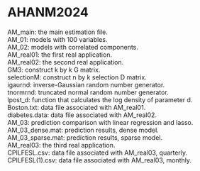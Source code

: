 # AHANM2024

AM_main: the main estimation file.\
AM_01: models with 100 variables.\
AM_02: models with correlated components.\
AM_real01: the first real application.\
AM_real02: the second real application.\
GM3: construct k by k G matrix.\
selectionM: construct n by k selection D matrix.\
igaurnd: inverse-Gaussian random number generator.\
tnormrnd: truncated normal random number generator.\
lpost_d: function that calculates the log density of parameter d.\
Boston.txt: data file associated with AM_real01.\
diabetes.data: data file associated with AM_real02.\
AM_03: prediction comparison with linear regression and lasso.\
AM_03_dense.mat: prediction results, dense model.\
AM_03_sparse.mat: prediction results, sparse model.\
AM_real03: the third real application.\
CPILFESL.csv: data file associated with AM_real03, quarterly.\
CPILFESL(1).csv: data file associated with AM_real03, monthly.

